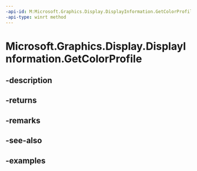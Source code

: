```yaml
---
-api-id: M:Microsoft.Graphics.Display.DisplayInformation.GetColorProfile
-api-type: winrt method
---
```


# Microsoft.Graphics.Display.DisplayInformation.GetColorProfile

<!--
public Windows.Storage.Streams.IRandomAccessStream GetColorProfile ();
-->


## -description

## -returns

## -remarks

## -see-also

## -examples


